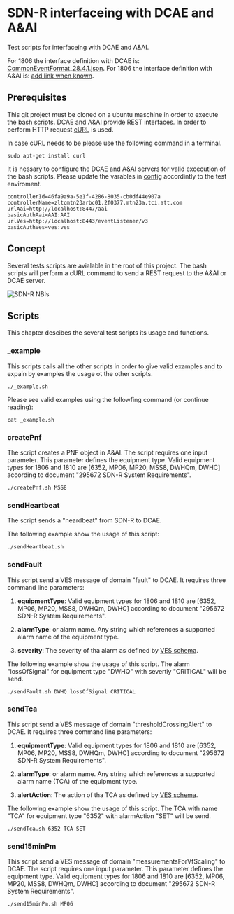 # SDN-R interfaceing with DCAE and A&AI

Test scripts for interfaceing with DCAE and A&AI.

For 1806 the interface definition with DCAE is: [CommonEventFormat_28.4.1.json](./json/schema/CommonEventFormat_28.4.1.json).
For 1806 the interface definition with A&AI is: [add link when known]().

## Prerequisites

This git project must be cloned on a ubuntu maschine in order to execute the bash scripts.
DCAE and A&AI provide REST interfaces. In order to perform HTTP request [cURL](https://curl.haxx.se/) is used. 

In case cURL needs to be please use the following command in a terminal.

```
sudo apt-get install curl 
```

It is nessary to configure the DCAE and A&AI servers for valid excecution of the bash scripts.
Please update the varables in [config](-/config) accordintly to the test enviroment.

```
controllerId=46fa9a9a-5e1f-4286-8035-cb0df44e907a
controllerName=zltcmtn23arbc01.2f0377.mtn23a.tci.att.com
urlAai=http://localhost:8447/aai
basicAuthAai=AAI:AAI
urlVes=http://localhost:8443/eventListener/v3
basicAuthVes=ves:ves
```

## Concept

Several tests scripts are avialable in the root of this project. 
The bash scripts will perform a cURL command to send a REST request to the A&AI or DCAE server.

![SDN-R NBIs](./images/sdnr-nbis.png "SDN-R NBIs")

## Scripts

This chapter descibes the several test scripts its usage and functions.

### _example

This scripts calls all the other scripts in order to give valid examples and to expain by examples the usage ot the other scripts.

```
./_example.sh 
```

Please see valid examples using the followfing command (or continue reading):

```
cat _example.sh 
```

### createPnf

The script creates a PNF object in A&AI. The script requires one input parameter. This parameter defines the equipment type. Valid equipment types for 1806 and 1810 are [6352, MP06, MP20, MSS8, DWHQm, DWHC] according to document "295672 SDN-R System Requirements".

```
./createPnf.sh MSS8
```

### sendHeartbeat

The script sends a "heardbeat" from SDN-R to DCAE.

The following example show the usage of this script:
```
./sendHeartbeat.sh
```


### sendFault

This script send a VES message of domain "fault" to DCAE. It requires three command line parameters:

1. **equipmentType**: Valid equipment types for 1806 and 1810 are [6352, MP06, MP20, MSS8, DWHQm, DWHC] according to document "295672 SDN-R System Requirements".

2. **alarmType**: or alarm name. Any string which references a supported alarm name of the equipment type.

3. **severity**: The severity of tha alarm as defined by [VES schema](./json/schema/CommonEventFormat_28.4.1.json). 

The following example show the usage of this script. The alarm "lossOfSignal" for equipment type "DWHQ" with severtiy "CRITICAL" will be send.

```
./sendFault.sh DWHQ lossOfSignal CRITICAL
```


### sendTca

This script send a VES message of domain "thresholdCrossingAlert" to DCAE. It requires three command line parameters:

1. **equipmentType**: Valid equipment types for 1806 and 1810 are [6352, MP06, MP20, MSS8, DWHQm, DWHC] according to document "295672 SDN-R System Requirements".

2. **alarmType**: or alarm name. Any string which references a supported alarm name (TCA) of the equipment type.

3. **alertAction**: The action of tha TCA as defined by [VES schema](./json/schema/CommonEventFormat_28.4.1.json). 

The following example show the usage of this script. The TCA with name "TCA" for equipment type "6352" with alarmAction "SET" will be send.

```
./sendTca.sh 6352 TCA SET
```


### send15minPm

This script send a VES message of domain "measurementsForVfScaling" to DCAE. The script requires one input parameter. This parameter defines the equipment type. Valid equipment types for 1806 and 1810 are [6352, MP06, MP20, MSS8, DWHQm, DWHC] according to document "295672 SDN-R System Requirements".

```
./send15minPm.sh MP06
```
